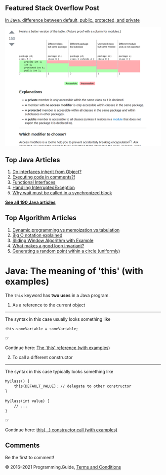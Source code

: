 



## Featured Stack Overflow Post

[In Java, difference between default, public, protected, and private](https://stackoverflow.com/a/33627846/276052)

[<img src="../images/so-featured-33627846.png" alt="StackOverflow screenshot thumbnail" class="screenshot" />](https://stackoverflow.com/a/33627846/276052)



## Top Java Articles

1.  [Do interfaces inherit from Object?](do-interfaces-inherit-from-object.html)
2.  [Executing code in comments?!](executing-code-in-comments.html)
3.  [Functional Interfaces](functional-interfaces.html)
4.  [Handling InterruptedException](handling-interrupted-exceptions.html)
5.  [Why wait must be called in a synchronized block](why-wait-must-be-in-synchronized.html)

[**See all 190 Java articles**](index.html)

## Top Algorithm Articles

1.  [Dynamic programming vs memoization vs tabulation](../dynamic-programming-vs-memoization-vs-tabulation.html)
2.  [Big O notation explained](../big-o-notation-explained.html)
3.  [Sliding Window Algorithm with Example](../sliding-window-example.html)
4.  [What makes a good loop invariant?](../what-makes-a-good-loop-invariant.html)
5.  [Generating a random point within a circle (uniformly)](../random-point-within-circle.html)

# Java: The meaning of 'this' (with examples)

The `this` keyword has **two uses** in a Java program.

1. As a reference to the current object

---

The syntax in this case usually looks something like

    this.someVariable = someVariable;

☞

Continue here: [The 'this' reference (with examples)](this-reference-with-examples.html)

2. To call a different constructor

---

The syntax in this case typically looks something like

    MyClass() {
        this(DEFAULT_VALUE); // delegate to other constructor
    }

    MyClass(int value) {
        // ...
    }

☞

Continue here: [this(…) constructor call (with examples)](this-constructor-call-with-examples.html)

## Comments

Be the first to comment!

© 2016–2021 Programming.Guide, [Terms and Conditions](../terms-and-conditions.html)
